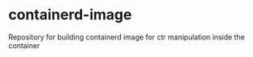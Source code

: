 # containerd-image
Repository for building containerd image for ctr manipulation inside the container
